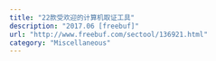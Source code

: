```yaml
---
title: "22款受欢迎的计算机取证工具"
description: "2017.06 [freebuf]"
url: "http://www.freebuf.com/sectool/136921.html"
category: "Miscellaneous"
---
```

